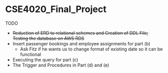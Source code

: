 # CSE4020_Final_Project

TODO
- ~~Reduction of ERD to relational schemes and Creation of DDL File; Testing the database on AWS RDS~~
- Insert passenger bookings and employee assignments for part (b)
  - Ask Fitz if he wants us to change format of existing date so it can be functional
- Executing the query for part (c)
- The Trigger and Procedures in Part (d) and (e)
